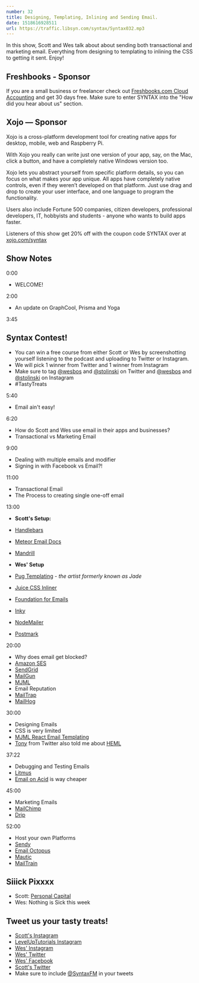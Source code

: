 ```yaml
---
number: 32
title: Designing, Templating, Inlining and Sending Email.
date: 1518616928511
url: https://traffic.libsyn.com/syntax/Syntax032.mp3
---
```


In this show, Scott and Wes talk about about sending both transactional and marketing email. Everything from designing to templating to inlining the CSS to getting it sent. Enjoy!

## Freshbooks - Sponsor

If you are a small business or freelancer check out [Freshbooks.com Cloud Accounting](https://freshbooks.com/syntax) and get 30 days free. Make sure to enter SYNTAX into the "How did you hear about us" section.

## Xojo — Sponsor

Xojo is a cross-platform development tool for creating native apps for desktop, mobile, web and Raspberry Pi.

With Xojo you really can write just one version of your app, say, on the Mac, click a button, and have a completely native Windows version too.

Xojo lets you abstract yourself from specific platform details, so you can focus on what makes your app unique. All apps have completely native controls, even if they weren’t developed on that platform. Just use drag and drop to create your user interface, and one language to program the functionality.

Users also include Fortune 500 companies, citizen developers, professional developers, IT, hobbyists and students - anyone who wants to build apps faster.

Listeners of this show get 20% off with the coupon code SYNTAX over at [xojo.com/syntax](http://xojo.com/syntax)

## Show Notes

0:00

* WELCOME!

2:00

* An update on GraphCool, Prisma and Yoga

3:45

##  Syntax Contest!

* You can win a free course from either Scott or Wes by screenshotting yourself listening to the podcast and uploading to Twitter or Instagram.
* We will pick 1 winner from Twitter and 1 winner from Instagram
* Make sure to tag [@wesbos](https://twitter.com/wesbos) and [@stolinski](https://twitter.com/stolinski) on Twitter and [@wesbos](https://instagram.com/wesbos) and [@stolinski](https://instagram.com/stolinski) on Instagram
* \#TastyTreats

5:40
* Email ain't easy!


6:20

* How do Scott and Wes use email in their apps and businesses?
* Transactional vs Marketing Email

9:00

* Dealing with multiple emails and modifier
* Signing in with Facebook vs Email?!

11:00

* Transactional Email
* The Process to creating single one-off email

13:00

* **Scott's Setup:**
* [Handlebars](http://handlebarsjs.com/)
* [Meteor Email Docs](https://docs.meteor.com/api/email.html)
* [Mandrill](https://www.mandrill.com/)

* **Wes' Setup**
* [Pug Templating](https://pugjs.org/api/getting-started.html) - _the artist formerly known as Jade_
* [Juice CSS Inliner](https://www.npmjs.com/package/juice)
* [Foundation for Emails](https://foundation.zurb.com/emails/email-templates.html)
* [Inky](https://github.com/zurb/inky)
* [NodeMailer](https://nodemailer.com/about/)
* [Postmark](https://postmarkapp.com)


20:00

* Why does email get blocked?
* [Amazon SES](https://aws.amazon.com/ses/)
* [SendGrid](https://sendgrid.com/)
* [MailGun](https://www.mailgun.com/)
* [MJML](https://mjml.io/)
* Email Reputation
* [MailTrap](https://mailtrap.io/)
* [MailHog](https://github.com/mailhog/MailHog)

30:00

* Designing Emails
* CSS is very limited
* [MJML React Email Templating](https://mjml.io/)
* [Tony](https://twitter.com/TonyRanieri/status/963591591159099393) from Twitter also told me about [HEML](https://heml.io/)

37:22

* Debugging and Testing Emails
* [Litmus](http://litmus.com/)
* [Email on Acid](https://www.emailonacid.com/) is way cheaper


45:00

* Marketing Emails
* [MailChimp](http://mailchimp.com/)
* [Drip](https://getdrip.com)

52:00

* Host your own Platforms
* [Sendy](http://wes.io/bvN7)
* [Email Octopus](https://emailoctopus.com/)
* [Mautic](http://mautic.org/)
* [MailTrain](https://github.com/Mailtrain-org/mailtrain)

## Siiick Pixxxx
* Scott: [Personal Capital](https://www.personalcapital.com/)
* Wes: Nothing is Sick this week

## Tweet us your tasty treats!

* [Scott's Instagram](https://www.instagram.com/stolinski/)
* [LevelUpTutorials Instagram](https://www.instagram.com/LevelUpTutorials/)
* [Wes' Instagram](https://www.instagram.com/wesbos/)
* [Wes' Twitter](https://twitter.com/wesbos)
* [Wes' Facebook](https://www.facebook.com/wesbos.developer)
* [Scott's Twitter](https://twitter.com/stolinski)
* Make sure to include [@SyntaxFM](https://twitter.com/SyntaxFM) in your tweets
